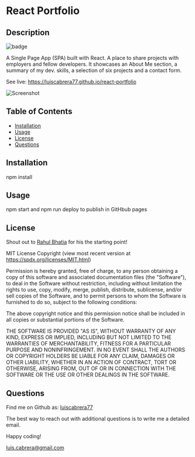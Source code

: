 

# React Portfolio

## Description
![badge](https://img.shields.io/badge/license-MIT-blue)

A Single Page App (SPA) built with React. A place to share projects with employers and fellow developers. It showcases an About Me section, a summary of my dev. skills, a selection of six projects and a contact form.

See live: https://luiscabrera77.github.io/react-portfolio

![Screenshot](https://github.com/luiscabrera77/react-portfolio/blob/main/public/images/portfolio/portfolio.gif?raw=true)

## Table of Contents
- [Installation](#installation)
- [Usage](#usage)
- [License](#license)
- [Questions](#questions)

## Installation
npm install

## Usage
npm start and npm run deploy to publish in GitHbub pages

## License

Shout out to [Rahul Bhatia](https://github.com/rbhatia46) for his the starting point!

MIT License Copyright
(view most recent version at https://spdx.org/licenses/MIT.html)

Permission is hereby granted, free of charge, to any person obtaining a copy 
of this software and associated documentation files (the "Software"), to deal 
in the Software without restriction, including without limitation the rights 
to use, copy, modify, merge, publish, distribute, sublicense, and/or sell 
copies of the Software, and to permit persons to whom the Software is 
furnished to do so, subject to the following conditions:

The above copyright notice and this permission notice shall be included in all 
copies or substantial portions of the Software.

THE SOFTWARE IS PROVIDED "AS IS", WITHOUT WARRANTY OF ANY KIND, EXPRESS OR 
IMPLIED, INCLUDING BUT NOT LIMITED TO THE WARRANTIES OF MERCHANTABILITY, 
FITNESS FOR A PARTICULAR PURPOSE AND NONINFRINGEMENT. IN NO EVENT SHALL THE 
AUTHORS OR COPYRIGHT HOLDERS BE LIABLE FOR ANY CLAIM, DAMAGES OR OTHER 
LIABILITY, WHETHER IN AN ACTION OF CONTRACT, TORT OR OTHERWISE, ARISING FROM, 
OUT OF OR IN CONNECTION WITH THE SOFTWARE OR THE USE OR OTHER DEALINGS IN THE 
SOFTWARE.

## Questions
Find me on Github as: [luiscabrera77](https://github.com/luiscabrera77)

The best way to reach out with additional questions is to write me a detailed email. 

Happy coding!

luis.cabrera@gmail.com
